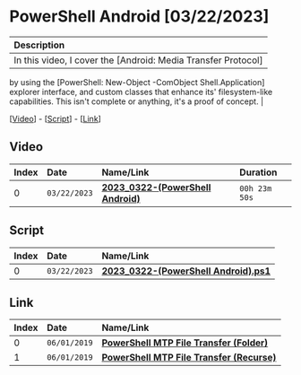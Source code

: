 # PowerShell Android [03/22/2023]

| Description |
|:------------|
| In this video, I cover the [Android: Media Transfer Protocol]
by using the [PowerShell: New-Object -ComObject Shell.Application]
explorer interface, and custom classes that enhance its'
filesystem-like capabilities.
This isn't complete or anything, it's a proof of concept. |

[[Video](#video)] - [[Script](#script)] - [[Link](#link)]

## Video

| Index | Date         | Name/Link                                                          | Duration      |
|:------|:-------------|:-------------------------------------------------------------------|:--------------|
| 0     | `03/22/2023` | **[2023_0322-(PowerShell Android)](https://youtu.be/ZxnPUdFH9Ho)** | `00h 23m 50s` |

## Script

| Index | Date         | Name/Link                                                                                                                                         |
|:------|:-------------|:--------------------------------------------------------------------------------------------------------------------------------------------------|
| 0     | `03/22/2023` | **[2023_0322-(PowerShell Android).ps1](https://github.com/mcc85s/FightingEntropy/blob/main/Video/20230322/2023_0322-(PowerShell%20Android).ps1)** |

## Link

| Index | Date         | Name/Link                                                                                                                                    |
|:------|:-------------|:---------------------------------------------------------------------------------------------------------------------------------------------|
| 0     | `06/01/2019` | **[PowerShell MTP File Transfer (Folder)](https://github.com/nosalan/powershell-mtp-file-transfer/blob/master/phone_backup.ps1)**            |
| 1     | `06/01/2019` | **[PowerShell MTP File Transfer (Recurse)](https://github.com/nosalan/powershell-mtp-file-transfer/blob/master/phone_backup_recursive.ps1)** |
